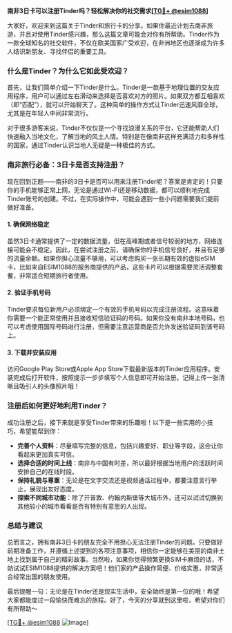 **南非3日卡可以注册Tinder吗？轻松解决你的社交需求[[TG💪+ @esim1088](https://t.me/s/esim1088)]**

大家好，欢迎来到这篇关于Tinder和旅行卡的分享。如果你最近计划去南非旅游，并且对使用Tinder感兴趣，那么这篇文章可能会对你有所帮助。Tinder作为一款全球知名的社交软件，不仅在欧美国家广受欢迎，在非洲地区也逐渐成为许多人结识新朋友、寻找伴侣的重要工具。

### **什么是Tinder？为什么它如此受欢迎？**

首先，让我们简单介绍一下Tinder是什么。Tinder是一款基于地理位置的交友应用程序，用户可以通过左右滑动来选择是否喜欢对方的照片。如果双方都互相喜欢（即“匹配”），就可以开始聊天了。这种简单的操作方式让Tinder迅速风靡全球，尤其是在年轻人中间非常流行。

对于很多游客来说，Tinder不仅仅是一个寻找浪漫关系的平台，它还能帮助人们快速融入当地文化，了解当地的风土人情。特别是在像南非这样充满活力和多样性的国家，通过Tinder认识当地人无疑是一种极佳的方式。

### **南非旅行必备：3日卡是否支持注册？**

现在回到正题——南非的3日卡是否可以用来注册Tinder呢？答案是肯定的！只要你的手机能够正常上网，无论是通过Wi-Fi还是移动数据，都可以顺利地完成Tinder账号的创建。不过，在实际操作中，可能会遇到一些小问题需要我们提前做好准备。

#### **1. 确保网络稳定**
虽然3日卡通常提供了一定的数据流量，但在高峰期或者信号较弱的地方，网络连接可能会不稳定。因此，在尝试注册之前，请确保你的手机信号良好，并且有足够的流量余额。如果你担心流量不够用，可以考虑购买一张长期有效的虚拟eSIM卡，比如来自ESIM1088的服务商提供的产品，这些卡片可以根据需要灵活调整套餐，非常适合短期旅行者使用。

#### **2. 验证手机号码**
Tinder要求每位新用户必须绑定一个有效的手机号码以完成注册流程。这意味着你需要一个能正常使用并且接收短信验证码的号码。如果你没有南非本地号码，也可以考虑使用国际号码进行注册，但需要注意运营商是否允许发送验证码到该号码上。

#### **3. 下载并安装应用**
访问Google Play Store或Apple App Store下载最新版本的Tinder应用程序。安装完成后打开软件，按照提示一步步填写个人信息即可开始注册。记得上传一张清晰且吸引人的头像照片哦！

### **注册后如何更好地利用Tinder？**

成功注册之后，接下来就是享受Tinder带来的乐趣啦！以下是一些实用的小技巧，希望能帮到你：

- **完善个人资料**：尽量填写完整的信息，包括兴趣爱好、职业等字段，这会让你看起来更加真实可信。
- **选择合适的时间上线**：南非与中国有时差，所以最好根据当地用户的活跃时间安排自己的在线时段。
- **保持礼貌与尊重**：无论是在文字交流还是视频通话过程中，都要注意言行举止，展现出友好态度。
- **探索不同城市功能**：除了开普敦、约翰内斯堡等大城市外，还可以试试切换到其他较小的城市看看是否有特别有意思的人出现。

### **总结与建议**

总而言之，拥有南非3日卡的朋友完全不用担心无法注册Tinder的问题。只要做好前期准备工作，并遵循上述提到的各项注意事项，相信你一定能够在美丽的南非土地上找到属于自己的精彩故事。当然啦，如果你觉得频繁更换SIM卡麻烦的话，不妨试试ESIM1088提供的解决方案吧！他们家的产品操作简便、价格实惠，非常适合经常出国的朋友使用。

最后提醒一句：无论是在Tinder还是现实生活中，安全始终是第一位的哦！希望大家都能度过一段愉快而难忘的旅程。好了，今天的分享就到这里啦，希望对你们有所帮助～

[[TG💪+ @esim1088](https://t.me/s/esim1088) ![Image](https://i.postimg.cc/4NQfJmqS/Snipaste-2025-05-13-00-14-12.png)]